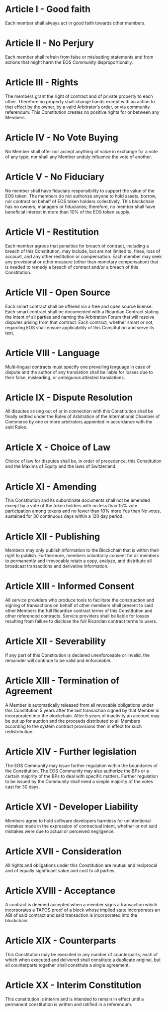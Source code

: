 # Article I - Good faith
Each member shall always act in good faith towards other members.

# Article II - No Perjury
Each member shall refrain from false or misleading statements and from actions that might harm the EOS Community disproportionally.

# Article III - Rights
The members grant the right of contract and of private property to each other. Therefore no property shall change hands except with an action to that effect by the owner, by a valid Arbitrator’s order, or via community referendum. This Constitution creates no positive rights for or between any Members.

# Article IV - No Vote Buying
No Member shall offer nor accept anything of value in exchange for a vote of any type, nor shall any Member unduly influence the vote of another.

# Article V - No Fiduciary
No member shall have fiduciary responsibility to support the value of the EOS token. The  members do not authorize anyone to hold assets, borrow, nor contract on behalf of EOS token holders collectively. This blockchain has no owners, managers or fiduciaries; therefore, no member shall have beneficial interest in more than 10% of the EOS token supply.

# Article VI - Restitution
Each member agrees that penalties for breach of contract, including a breach of this Constitution, may include, but are not limited to, fines, loss of account, and any other restitution or compensation. Each member may seek any provisional or other measure (other than monetary compensation) that is needed to remedy a breach of contract and/or a breach of this Constitution.

# Article VII - Open Source
Each smart contract shall be offered via a free and open source license. Each smart contract shall be documented with a Ricardian Contract stating the intent of all parties and naming the Arbitration Forum that will resolve disputes arising from that contract. Each contract, whether smart or not, regarding EOS shall ensure applicability of this Constitution and serve its text.

# Article VIII - Language
Multi-lingual contracts must specify one prevailing language in case of dispute and the author of any translation shall be liable for losses due to their false, misleading, or ambiguous attested translations.

# Article IX - Dispute Resolution
All disputes arising out of or in connection with this Constitution shall be finally settled under the Rules of Arbitration of the International Chamber of Commerce by one or more arbitrators appointed in accordance with the said Rules.

# Article X - Choice of Law
Choice of law for disputes shall be, in order of precedence, this Constitution and the Maxims of Equity and the laws of Switzerland.

# Article XI - Amending
This Constitution and its subordinate documents shall not be amended except by a vote of the token holders with no less than 15% vote participation among tokens and no fewer than 10% more Yes than No votes, sustained for 30 continuous days within a 120 day period.

# Article XII - Publishing
Members may only publish information to the Blockchain that is within their right to publish. Furthermore, members voluntarily consent for all members to permanently and irrevocably retain a copy, analyze, and distribute all broadcast transactions and derivative information.

# Article XIII - Informed Consent
All service providers who produce tools to facilitate the construction and signing of transactions on behalf of other members shall present to said other Members the full Ricardian contract terms of this Constitution and other referenced contracts. Service
providers shall be liable for losses resulting from failure to disclose the full Ricardian contract terms to users.

# Article XII - Severability
If any part of this Constitution is declared unenforceable or invalid, the remainder will continue to be valid and enforceable.

# Article XIII - Termination of Agreement
A Member is automatically released from all revocable obligations under this Constitution 5 years after the last transaction signed by that Member is incorporated into the blockchain. After 5 years of inactivity an account may be put up for auction and the proceeds distributed to all Members according to the system contract provisions then in effect for such redistribution.

# Article XIV - Further legislation
The EOS Community may issue further regulation within the boundaries of the Constitution. The EOS Community may also authorize the BPs or a certain majority of the BPs to deal with specific matters. Further regulation to be issued by the Community shall need a simple majority of the votes cast for 30 days.

# Article XVI - Developer Liability
Members agree to hold software developers harmless for unintentional mistakes made in the expression of contractual intent, whether or not said mistakes were due to actual or perceived negligence.

# Article XVII - Consideration
All rights and obligations under this Constitution are mutual and reciprocal and of equally significant value and cost to all parties.

# Article XVIII - Acceptance
A contract is deemed accepted when a member signs a transaction which incorporates a TAPOS proof of a block whose implied state incorporates an ABI of said contract and said transaction is incorporated into the blockchain.

# Article XIX - Counterparts
This Constitution may be executed in any number of counterparts, each of which when executed and delivered shall constitute a duplicate original, but all counterparts together shall constitute a single agreement.

# Article XX - Interim Constitution
This constitution is interim and is intended to remain in effect until a permanent constitution is written and ratified in a referendum.
